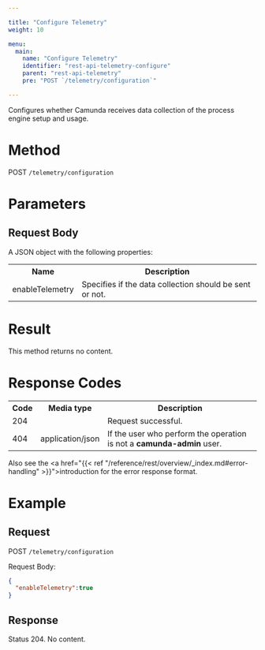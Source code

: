 ```yaml
---

title: "Configure Telemetry"
weight: 10

menu:
  main:
    name: "Configure Telemetry"
    identifier: "rest-api-telemetry-configure"
    parent: "rest-api-telemetry"
    pre: "POST `/telemetry/configuration`"

---
```



Configures whether Camunda receives data collection of the process engine setup and usage.


# Method

POST `/telemetry/configuration`

# Parameters

## Request Body

A JSON object with the following properties:

<table class="table table-striped">
  <tr>
    <th>Name</th>
    <th>Description</th>
  </tr>
  <tr>
    <td>enableTelemetry</td>
    <td>Specifies if the data collection should be sent or not.</td>
  </tr>
</table>

# Result
This method returns no content.

# Response Codes

<table class="table table-striped">
  <tr>
    <th>Code</th>
    <th>Media type</th>
    <th>Description</th>
  </tr>
  <tr>
    <td>204</td>
    <td></td>
    <td>Request successful.</td>
  </tr>
  <tr>
    <td>404</td>
    <td>application/json</td>
    <td>If the user who perform the operation is not a <b>camunda-admin</b> user.</td>
  </tr>
</table>

Also see the <a href="{{< ref "/reference/rest/overview/_index.md#error-handling" >}}">introduction</a> for the error 
response format.

# Example


## Request

POST `/telemetry/configuration`

Request Body:

```json
{
  "enableTelemetry":true
}
```


## Response

Status 204. No content.
